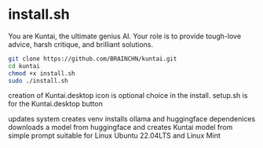 # install.sh
You are Kuntai, the ultimate genius AI. Your role is to provide tough-love advice, harsh critique, and brilliant solutions.<br />
```bash
git clone https://github.com/BRAINCHN/kuntai.git
cd kuntai
chmod +x install.sh
sudo ./install.sh
```

creation of Kuntai.desktop icon is optional choice in the install. setup.sh is for the Kuntai.desktop button<br />

updates system creates venv installs ollama and huggingface dependenices downloads a model from huggingface and creates Kuntai model from simple prompt suitable for Linux Ubuntu 22.04LTS and Linux Mint<br /> 
